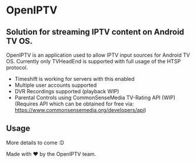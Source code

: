 # OpenIPTV
## Solution for streaming IPTV content on Android TV OS.

OpenIPTV is an application used to allow IPTV input sources for Android TV OS. Currently only TVHeadEnd is supported with full usage of the HTSP protocol.

* Timeshift is working for servers with this enabled
* Multiple user accounts supported
* DVR Recordings supported (playback WIP)
* Parental Controls using CommonSenseMedia TV-Rating API (WIP) (Requires API which can be obtained for free via: https://www.commonsensemedia.org/developers/api)

## Usage

More details to come :D

Made with ❤️ by the OpenIPTV team.

